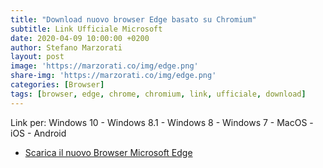 ```yaml
---
title: "Download nuovo browser Edge basato su Chromium"
subtitle: Link Ufficiale Microsoft
date: 2020-04-09 10:00:00 +0200
author: Stefano Marzorati
layout: post
image: 'https://marzorati.co/img/edge.png'
share-img: 'https://marzorati.co/img/edge.png'
categories: [Browser]
tags: [browser, edge, chrome, chromium, link, ufficiale, download]
---
```

Link per: Windows 10 - Windows 8.1 - Windows 8 - Windows 7 - MacOS - iOS - Android   

* <a href="https://www.microsoft.com/it-it/edge/?form=MA13DE&OCID=MA13DE" target="_blank">Scarica il nuovo Browser Microsoft Edge</a>
